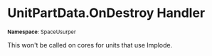 # UnitPartData.OnDestroy Handler

<small>**Namespace**: SpaceUsurper</small>

This won't be called on cores for units that use Implode.

